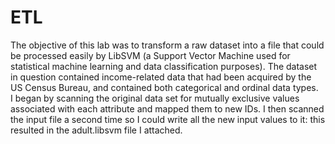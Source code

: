# ETL
The objective of this lab was to transform a raw dataset into a file that could be processed easily by LibSVM (a Support Vector Machine used for statistical machine learning and data classification purposes). 
The dataset in question contained income-related data that had been acquired by the US Census Bureau, and contained both categorical and ordinal data types.<br>
I began by scanning the original data set for mutually exclusive values associated with each attribute and mapped them to new IDs. I then scanned the input file a second time so I could write all the new input values to it: this resulted in the adult.libsvm file I attached.
